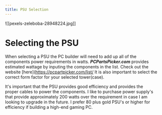 ```yaml
---
title: PSU Selection
---
```

![[pexels-zeleboba-28948224.jpg]]

# Selecting the PSU

When selecting a PSU the PC builder will need to add up all of the components power requirements in watts. **_PCPartsPicker.com_** provides estimated wattage by inputing the components in the list. Check out the website [here](https://pcpartpicker.com/list/ It is also important to select the correct form factor for your selected tower(case). 

It's important that the PSU provides good efficiency and provides the proper cables to power the components. I like to purchase power supply's that provide approximately 200 watts over the requirement in case I am looking to upgrade in the future. I prefer 80 plus gold PSU's or higher for efficiency if building a high-end gaming PC. 